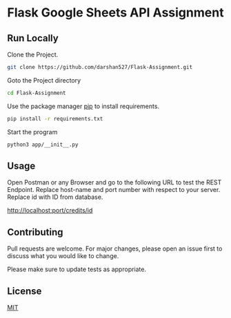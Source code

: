 # Flask Google Sheets API Assignment

## Run Locally

Clone the Project.
```bash
git clone https://github.com/darshan527/Flask-Assignment.git
```
Goto the Project directory
```bash
cd Flask-Assignment
```
Use the package manager [pip](https://pip.pypa.io/en/stable/) to install requirements.

```bash
pip install -r requirements.txt
```
Start the program
```bash
python3 app/__init__.py
```
## Usage
Open Postman or any Browser and go to the following URL to test the REST Endpoint.
Replace host-name and port number with respect to your server.
Replace id with ID from database.

[http://localhost:port/credits/id](http://localhost:5000/credits/112)

## Contributing
Pull requests are welcome. For major changes, please open an issue first to discuss what you would like to change.

Please make sure to update tests as appropriate.

## License
[MIT](https://choosealicense.com/licenses/mit/)
